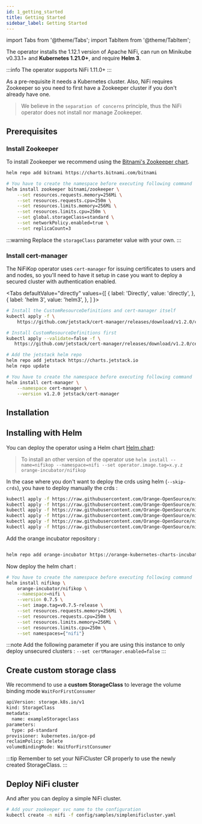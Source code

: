 ```yaml
---
id: 1_getting_started
title: Getting Started
sidebar_label: Getting Started
---
```


import Tabs from '@theme/Tabs';
import TabItem from '@theme/TabItem';

The operator installs the 1.12.1 version of Apache NiFi, can run on Minikube v0.33.1+ and **Kubernetes 1.21.0+**, and require **Helm 3**.

:::info
The operator supports NiFi 1.11.0+
:::

As a pre-requisite it needs a Kubernetes cluster. Also, NiFi requires Zookeeper so you need to first have a Zookeeper cluster if you don't already have one.

> We believe in the `separation of concerns` principle, thus the NiFi operator does not install nor manage Zookeeper.

## Prerequisites

### Install Zookeeper

To install Zookeeper we recommend using the [Bitnami's Zookeeper chart](https://github.com/bitnami/charts/tree/master/bitnami/zookeeper).

```bash
helm repo add bitnami https://charts.bitnami.com/bitnami
```

```bash
# You have to create the namespace before executing following command
helm install zookeeper bitnami/zookeeper \
    --set resources.requests.memory=256Mi \
    --set resources.requests.cpu=250m \
    --set resources.limits.memory=256Mi \
    --set resources.limits.cpu=250m \
    --set global.storageClass=standard \
    --set networkPolicy.enabled=true \
    --set replicaCount=3
```

:::warning
Replace the `storageClass` parameter value with your own.
:::

### Install cert-manager

The NiFiKop operator uses `cert-manager` for issuing certificates to users and and nodes, so you'll need to have it setup in case you want to deploy a secured cluster with authentication enabled.

<Tabs
defaultValue="directly"
values={[
{ label: 'Directly', value: 'directly', },
{ label: 'helm 3', value: 'helm3', },
]
}>
<TabItem value="directly">

```bash
# Install the CustomResourceDefinitions and cert-manager itself
kubectl apply -f \
    https://github.com/jetstack/cert-manager/releases/download/v1.2.0/cert-manager.yaml
```

</TabItem>
<TabItem value="helm3">

```bash
# Install CustomResourceDefinitions first
kubectl apply --validate=false -f \
   https://github.com/jetstack/cert-manager/releases/download/v1.2.0/cert-manager.crds.yaml

# Add the jetstack helm repo
helm repo add jetstack https://charts.jetstack.io
helm repo update

# You have to create the namespace before executing following command
helm install cert-manager \
    --namespace cert-manager \
    --version v1.2.0 jetstack/cert-manager
```

</TabItem>
</Tabs>

## Installation

## Installing with Helm

You can deploy the operator using a Helm chart [Helm chart](https://github.com/Orange-OpenSource/nifikop/tree/master/helm):

> To install an other version of the operator use `helm install --name=nifikop --namespace=nifi --set operator.image.tag=x.y.z orange-incubator/nifikop`

In the case where you don't want to deploy the crds using helm (`--skip-crds`), you have to deploy manually the crds :

```bash
kubectl apply -f https://raw.githubusercontent.com/Orange-OpenSource/nifikop/master/config/crd/bases/nifi.orange.com_nificlusters.yaml
kubectl apply -f https://raw.githubusercontent.com/Orange-OpenSource/nifikop/master/config/crd/bases/nifi.orange.com_nifiusers.yaml
kubectl apply -f https://raw.githubusercontent.com/Orange-OpenSource/nifikop/master/config/crd/bases/nifi.orange.com_nifiusergroups.yaml
kubectl apply -f https://raw.githubusercontent.com/Orange-OpenSource/nifikop/master/config/crd/bases/nifi.orange.com_nifidataflows.yaml
kubectl apply -f https://raw.githubusercontent.com/Orange-OpenSource/nifikop/master/config/crd/bases/nifi.orange.com_nifiparametercontexts.yaml
kubectl apply -f https://raw.githubusercontent.com/Orange-OpenSource/nifikop/master/config/crd/bases/nifi.orange.com_nifiregistryclients.yaml
```

Add the orange incubator repository :

```bash

helm repo add orange-incubator https://orange-kubernetes-charts-incubator.storage.googleapis.com/
```

Now deploy the helm chart :

```bash
# You have to create the namespace before executing following command
helm install nifikop \
    orange-incubator/nifikop \
    --namespace=nifi \
    --version 0.7.5 \
    --set image.tag=v0.7.5-release \
    --set resources.requests.memory=256Mi \
    --set resources.requests.cpu=250m \
    --set resources.limits.memory=256Mi \
    --set resources.limits.cpu=250m \
    --set namespaces={"nifi"}
```

:::note
Add the following parameter if you are using this instance to only deploy unsecured clusters : `--set certManager.enabled=false`
:::

## Create custom storage class

We recommend to use a **custom StorageClass** to leverage the volume binding mode `WaitForFirstConsumer`

```bash
apiVersion: storage.k8s.io/v1
kind: StorageClass
metadata:
  name: exampleStorageclass
parameters:
  type: pd-standard
provisioner: kubernetes.io/gce-pd
reclaimPolicy: Delete
volumeBindingMode: WaitForFirstConsumer
```

:::tip
Remember to set your NiFiCluster CR properly to use the newly created StorageClass.
:::

## Deploy NiFi cluster

And after you can deploy a simple NiFi cluster.

```bash
# Add your zookeeper svc name to the configuration
kubectl create -n nifi -f config/samples/simplenificluster.yaml
```
